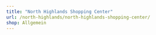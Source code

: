 ```yaml
---
title: "North Highlands Shopping Center"
url: /north-highlands/north-highlands-shopping-center/
shop: Allgemein
---
```

